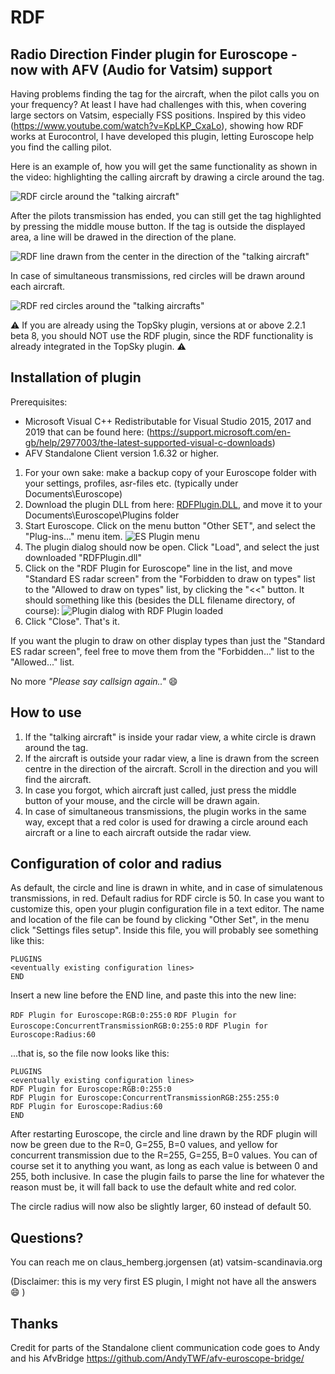 # RDF
## Radio Direction Finder plugin for Euroscope - now with AFV (Audio for Vatsim) support

Having problems finding the tag for the aircraft, when the pilot calls you on your frequency? At least I have had challenges with this, when covering large sectors on Vatsim, especially FSS positions. Inspired by this video (https://www.youtube.com/watch?v=KpLKP_CxaLo), showing how RDF works at Eurocontrol, I have developed this plugin, letting Euroscope help you find the calling pilot.

Here is an example of, how you will get the same functionality as shown in the video: highlighting the calling aircraft by drawing a circle around the tag. 

   ![RDF circle around the "talking aircraft"](documentation/RDFCircle.png)

   After the pilots transmission has ended, you can still get the tag highlighted by pressing the middle mouse button. 
   If the tag is outside the displayed area, a line will be drawed in the direction of the plane.
   
   ![RDF line drawn from the center in the direction of the "talking aircraft"](documentation/RDFLine.png)

   In case of simultaneous transmissions, red circles will be drawn around each aircraft.

   ![RDF red circles around the "talking aircrafts"](documentation/RDFRedCircles.png)


   
:warning: If you are already using the TopSky plugin, versions at or above 2.2.1 beta 8, you should NOT use the RDF plugin, since the RDF functionality is already integrated in the TopSky plugin. :warning:

## Installation of plugin

Prerequisites: 
* Microsoft Visual C++ Redistributable for Visual Studio 2015, 2017 and 2019 that can be found here: 
(https://support.microsoft.com/en-gb/help/2977003/the-latest-supported-visual-c-downloads)
* AFV Standalone Client version 1.6.32 or higher.


1. For your own sake: make a backup copy of your Euroscope folder with your settings, profiles, asr-files etc. (typically under Documents\Euroscope)
1. Download the plugin DLL from here: [RDFPlugin.DLL](https://raw.githubusercontent.com/chembergj/RDF/master/Release/RDFPlugin.dll), and move it to your Documents\Euroscope\Plugins folder
1. Start Euroscope. Click on the menu button "Other SET", and select the "Plug-ins..." menu item. ![ES Plugin menu](documentation/ESPluginMenu.png)
1. The plugin dialog should now be open. Click "Load", and select the just downloaded "RDFPlugin.dll"
1. Click on the "RDF Plugin for Euroscope" line in the list, and move "Standard ES radar screen" from the "Forbidden to draw on types" list to the "Allowed to draw on types" list, by clicking the "<<"  button. It should something like this (besides the DLL filename directory, of course):
![Plugin dialog with RDF Plugin loaded](documentation/ESPluginDialog.png)
1. Click "Close". That's it. 

If you want the plugin to draw on other display types than just the "Standard ES radar screen", feel free to move them from the "Forbidden..." list to the "Allowed..." list.

No more *"Please say callsign again.."* :smile:

## How to use
1. If the "talking aircraft" is inside your radar view, a white circle is drawn around the tag. 
1. If the aircraft is outside your radar view, a line is drawn from the screen centre in the direction of the aircraft. Scroll in the direction and you will find the aircraft. 
1. In case you forgot, which aircraft just called, just press the middle button of your mouse, and the circle will be drawn again.
1. In case of simultaneous transmissions, the plugin works in the same way, except that a red color is used for drawing a circle around each aircraft or a line to each aircraft outside the radar view. 
## Configuration of color and radius
As default, the circle and line is drawn in white, and in case of simulatenous transmissions, in red. Default radius for RDF circle is 50. In case you want to customize this, open your plugin configuration file in a text editor. The name and location of the file can be found by clicking  "Other Set", in the menu click "Settings files setup".
Inside this file, you will probably see something like this:

```
PLUGINS
<eventually existing configuration lines>
END
```


Insert a new line before the END line, and paste this into the new line:

`RDF Plugin for Euroscope:RGB:0:255:0`
`RDF Plugin for Euroscope:ConcurrentTransmissionRGB:0:255:0`
`RDF Plugin for Euroscope:Radius:60`

...that is, so the file now looks like this:

```
PLUGINS
<eventually existing configuration lines>
RDF Plugin for Euroscope:RGB:0:255:0
RDF Plugin for Euroscope:ConcurrentTransmissionRGB:255:255:0
RDF Plugin for Euroscope:Radius:60
END
```

After restarting Euroscope, the circle and line drawn by the RDF plugin will now be green due to the R=0, G=255, B=0 values, and yellow for concurrent transmission due to the R=255, G=255, B=0 values. You can of course set it to anything you want, as long as each value is between 0 and 255, both inclusive. In case the plugin fails to parse the line for whatever the reason must be, it will fall back to use the default white and red color.

The circle radius will now also be slightly larger, 60 instead of default 50.

## Questions?
You can reach me on claus_hemberg.jorgensen (at) vatsim-scandinavia.org

(Disclaimer: this is my very first ES plugin, I might not have all the answers :smile: )

## Thanks
Credit for parts of the Standalone client communication code goes to Andy and his AfvBridge https://github.com/AndyTWF/afv-euroscope-bridge/
